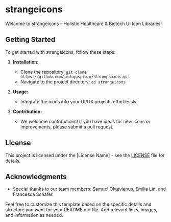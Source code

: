 # strangeicons

Welcome to strangeicons – Holistic Healthcare & Biotech UI Icon Libraries!

## Getting Started

To get started with strangeicons, follow these steps:

1. **Installation:**

   - Clone the repository: `git clone https://github.com/indigoscipio/strangeicons.git`
   - Navigate to the project directory: `cd strangeicons`

2. **Usage:**

   - Integrate the icons into your UI/UX projects effortlessly.

3. **Contribution:**
   - We welcome contributions! If you have ideas for new icons or improvements, please submit a pull request.

## License

This project is licensed under the [License Name] - see the [LICENSE](LICENSE) file for details.

## Acknowledgments

- Special thanks to our team members: Samuel Oktavianus, Emilia Lin, and Francesca Schafer.

Feel free to customize this template based on the specific details and structure you want for your README.md file. Add relevant links, images, and information as needed.
